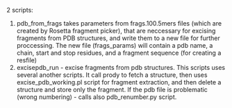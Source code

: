 2 scripts:
1) pdb_from_frags takes parameters from frags.100.5mers files (which are created by Rosetta fragment picker), that are neccessary for excising fragments from PDB structures, and write them to a new file for further proccessing. 
The new file (frags_params) will contain a pdb name, a chain, start and stop residues, and a fragment sequence (for creating a resfile)
2) excisepdb_run - excise fragments from pdb structures. This scripts uses several another scripts. It call prody to fetch a structure, then uses excise_pdb_working.pl script for fragment extraction, and then delete a structure and store only the fragment. If the pdb file is problematic (wrong numbering) - calls also pdb_renumber.py script.
